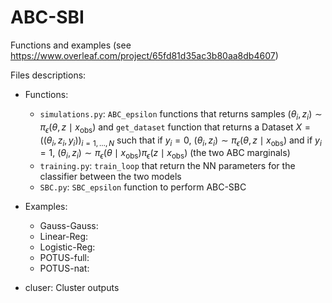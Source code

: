 # ABC-SBI

Functions and examples (see https://www.overleaf.com/project/65fd81d35ac3b80aa8db4607)


Files descriptions: 
- Functions:
    * `simulations.py`: `ABC_epsilon` functions that returns samples $(\theta_i,z_i)\sim \pi_\epsilon(\theta,z\mid x_{\text{obs}})$ and `get_dataset` function that returns a Dataset $X = ((\theta_i, z_i, y_i))_{i =1,\dots,N}$ such that if $y_i =0$, $(\theta_i,z_i)\sim \pi_\epsilon(\theta,z\mid x_{\text{obs}})$ and if $y_i = 1$, $(\theta_i,z_i)\sim \pi_\epsilon(\theta\mid x_{\text{obs}}) \pi_\epsilon(z\mid x_{\text{obs}})$ (the two ABC marginals)
    * `training.py`: `train_loop` that return the NN parameters for the classifier between the two models
    * `SBC.py`: `SBC_epsilon` function to perform ABC-SBC 

- Examples:
    * Gauss-Gauss:
    * Linear-Reg:
    * Logistic-Reg:
    * POTUS-full:
    * POTUS-nat:

- cluser: Cluster outputs
